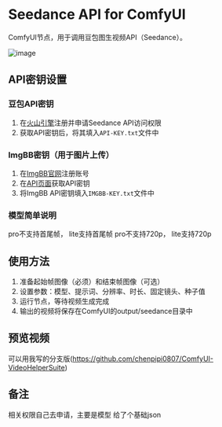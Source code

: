 # Seedance API for ComfyUI

ComfyUI节点，用于调用豆包图生视频API（Seedance）。

![image](https://github.com/user-attachments/assets/333af984-a162-40a2-bd04-854f83073d93)


## API密钥设置

### 豆包API密钥
1. 在[火山引擎](https://console.volcengine.com/auth/login?redirectURI=%2Fark%2Fregion%3Aark%2Bcn-beijing%2Fexperience%2Fvision%3FprojectName%3Ddefault)注册并申请Seedance API访问权限
2. 获取API密钥后，将其填入`API-KEY.txt`文件中

### ImgBB密钥（用于图片上传）
1. 在[ImgBB官网](https://imgbb.com/signup)注册账号
2. 在[API页面](https://api.imgbb.com/)获取API密钥
3. 将ImgBB API密钥填入`IMGBB-KEY.txt`文件中

### 模型简单说明
pro不支持首尾帧， lite支持首尾帧
pro不支持720p， lite支持720p

## 使用方法
1. 准备起始帧图像（必须）和结束帧图像（可选）
2. 设置参数：模型、提示词、分辨率、时长、固定镜头、种子值
3. 运行节点，等待视频生成完成
4. 输出的视频将保存在ComfyUI的output/seedance目录中

## 预览视频
可以用我写的分支版(https://github.com/chenpipi0807/ComfyUI-VideoHelperSuite)


## 备注
相关权限自己去申请，主要是模型
给了个基础json
